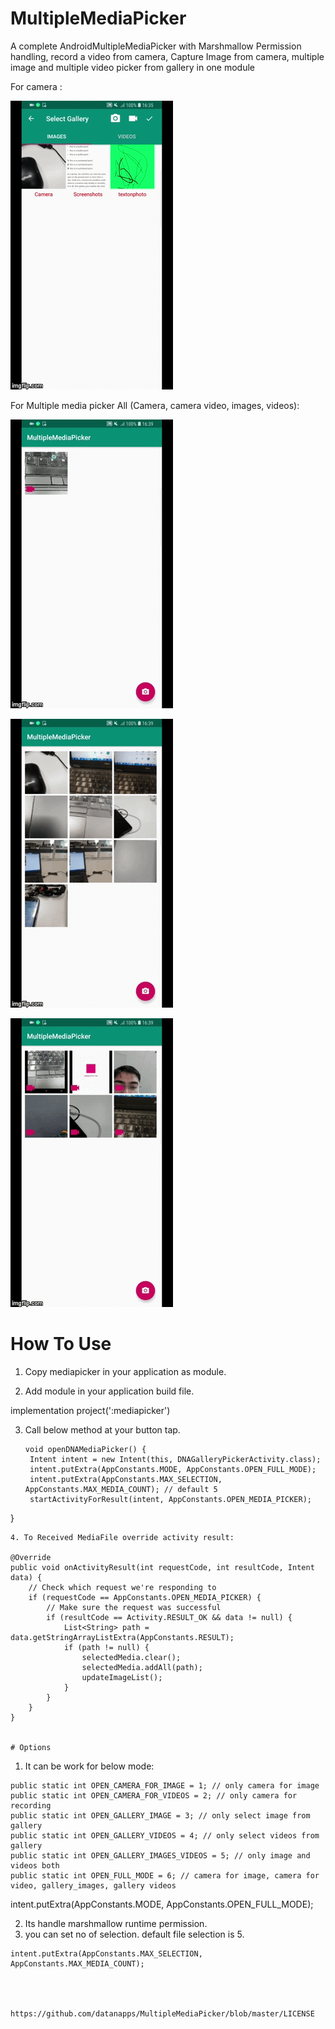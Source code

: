 # MultipleMediaPicker
A complete AndroidMultipleMediaPicker with Marshmallow Permission handling, record a video from camera, Capture Image from camera, multiple image and multiple video picker from gallery in one module

For camera :

![alt text](https://github.com/datanapps/MultipleMediaPicker/blob/master/screens/camera_1.gif)

For Multiple media picker All (Camera, camera video, images, videos):

![alt text](https://github.com/datanapps/MultipleMediaPicker/blob/master/screens/camera_2.gif)


![alt text](https://github.com/datanapps/MultipleMediaPicker/blob/master/screens/camera_3.gif)


![alt text](https://github.com/datanapps/MultipleMediaPicker/blob/master/screens/camera_4.gif)


# How To Use 

1. Copy mediapicker in your application as module.

2. Add module in your application build file.

implementation project(':mediapicker')


3. Call below method at your button tap.



       void openDNAMediaPicker() {
        Intent intent = new Intent(this, DNAGalleryPickerActivity.class);  
        intent.putExtra(AppConstants.MODE, AppConstants.OPEN_FULL_MODE);
        intent.putExtra(AppConstants.MAX_SELECTION, AppConstants.MAX_MEDIA_COUNT); // default 5
        startActivityForResult(intent, AppConstants.OPEN_MEDIA_PICKER);
}
    
    
    4. To Received MediaFile override activity result:
    
    @Override
    public void onActivityResult(int requestCode, int resultCode, Intent data) {
        // Check which request we're responding to
        if (requestCode == AppConstants.OPEN_MEDIA_PICKER) {
            // Make sure the request was successful
            if (resultCode == Activity.RESULT_OK && data != null) {
                List<String> path = data.getStringArrayListExtra(AppConstants.RESULT);
                if (path != null) {
                    selectedMedia.clear();
                    selectedMedia.addAll(path);
                    updateImageList();
                }
            }
        }
    }
    
    
    # Options
    
   1. It can be work for below mode:
   
    public static int OPEN_CAMERA_FOR_IMAGE = 1; // only camera for image
    public static int OPEN_CAMERA_FOR_VIDEOS = 2; // only camera for recording
    public static int OPEN_GALLERY_IMAGE = 3; // only select image from gallery
    public static int OPEN_GALLERY_VIDEOS = 4; // only select videos from gallery
    public static int OPEN_GALLERY_IMAGES_VIDEOS = 5; // only image and videos both
    public static int OPEN_FULL_MODE = 6; // camera for image, camera for video, gallery_images, gallery videos
   
   intent.putExtra(AppConstants.MODE, AppConstants.OPEN_FULL_MODE);
   
   2. Its handle marshmallow runtime permission.
   3. you can set no of selection. default file selection is 5.
  
    intent.putExtra(AppConstants.MAX_SELECTION, AppConstants.MAX_MEDIA_COUNT); 
   
   
    
    
    https://github.com/datanapps/MultipleMediaPicker/blob/master/LICENSE
    
